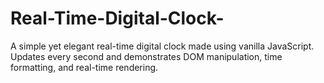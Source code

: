 # Real-Time-Digital-Clock-
A simple yet elegant real-time digital clock made using vanilla JavaScript. Updates every second and demonstrates DOM manipulation, time formatting, and real-time rendering.
